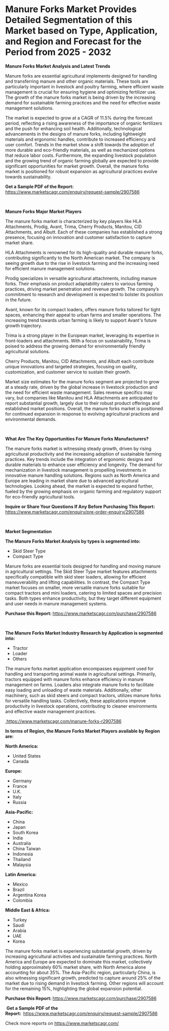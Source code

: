 <p><h1>Manure Forks Market Provides Detailed Segmentation of this Market based on Type, Application, and Region and Forecast for the Period from 2025 - 2032</h1></p><p><strong>Manure Forks Market Analysis and Latest Trends</strong></p>
<p><p>Manure forks are essential agricultural implements designed for handling and transferring manure and other organic materials. These tools are particularly important in livestock and poultry farming, where efficient waste management is crucial for ensuring hygiene and optimizing fertilizer use. The growth of the manure forks market is being driven by the increasing demand for sustainable farming practices and the need for effective waste management solutions. </p><p>The market is expected to grow at a CAGR of 11.5% during the forecast period, reflecting a rising awareness of the importance of organic fertilizers and the push for enhancing soil health. Additionally, technological advancements in the designs of manure forks, including lightweight materials and ergonomic handles, contribute to increased efficiency and user comfort. Trends in the market show a shift towards the adoption of more durable and eco-friendly materials, as well as mechanized options that reduce labor costs. Furthermore, the expanding livestock population and the growing trend of organic farming globally are expected to provide significant opportunities for market growth. Overall, the manure forks market is positioned for robust expansion as agricultural practices evolve towards sustainability.</p></p>
<p><strong>Get a Sample PDF of the Report:&nbsp;</strong> <a href="https://www.marketscagr.com/enquiry/request-sample/2907586?utm_campaign=2650&utm_medium=2&utm_source=Github&utm_content=ia&utm_term=12032025&utm_id=manure-forks">https://www.marketscagr.com/enquiry/request-sample/2907586</a></p>
<p>&nbsp;</p>
<p><strong>Manure Forks Major Market Players</strong></p>
<p><p>The manure forks market is characterized by key players like HLA Attachments, Prodig, Avant, Trima, Cherry Products, Manitou, CID Attachments, and Albutt. Each of these companies has established a strong presence, focusing on innovation and customer satisfaction to capture market share.</p><p>HLA Attachments is renowned for its high-quality and durable manure forks, contributing significantly to the North American market. The company is seeing growth due to the rise in livestock farming and the increasing need for efficient manure management solutions. </p><p>Prodig specializes in versatile agricultural attachments, including manure forks. Their emphasis on product adaptability caters to various farming practices, driving market penetration and revenue growth. The company’s commitment to research and development is expected to bolster its position in the future.</p><p>Avant, known for its compact loaders, offers manure forks tailored for tight spaces, enhancing their appeal to urban farms and smaller operations. The increasing trend towards urban farming is likely to support Avant's future growth trajectory.</p><p>Trima is a strong player in the European market, leveraging its expertise in front-loaders and attachments. With a focus on sustainability, Trima is poised to address the growing demand for environmentally friendly agricultural solutions.</p><p>Cherry Products, Manitou, CID Attachments, and Albutt each contribute unique innovations and targeted strategies, focusing on quality, customization, and customer service to sustain their growth.</p><p>Market size estimates for the manure forks segment are projected to grow at a steady rate, driven by the global increase in livestock production and the need for efficient waste management. Sales revenue specifics may vary, but companies like Manitou and HLA Attachments are anticipated to report substantial growth, largely due to their robust product offerings and established market positions. Overall, the manure forks market is positioned for continued expansion in response to evolving agricultural practices and environmental demands.</p></p>
<p>&nbsp;</p>
<p><strong>What Are The Key Opportunities For Manure Forks Manufacturers?</strong></p>
<p><p>The manure forks market is witnessing steady growth, driven by rising agricultural productivity and the increasing adoption of sustainable farming practices. Key trends include the integration of ergonomic designs and durable materials to enhance user efficiency and longevity. The demand for mechanization in livestock management is propelling investments in innovative manure handling solutions. Regions such as North America and Europe are leading in market share due to advanced agricultural technologies. Looking ahead, the market is expected to expand further, fueled by the growing emphasis on organic farming and regulatory support for eco-friendly agricultural tools.</p></p>
<p><strong>Inquire or Share Your Questions If Any Before Purchasing This Report:</strong> <a href="https://www.marketscagr.com/enquiry/pre-order-enquiry/2907586?utm_campaign=2650&utm_medium=2&utm_source=Github&utm_content=ia&utm_term=12032025&utm_id=manure-forks">https://www.marketscagr.com/enquiry/pre-order-enquiry/2907586</a></p>
<p>&nbsp;</p>
<p><strong>Market Segmentation</strong></p>
<p><strong>The Manure Forks Market Analysis by types is segmented into:</strong></p>
<p><ul><li>Skid Steer Type</li><li>Compact Type</li></ul></p>
<p><p>Manure forks are essential tools designed for handling and moving manure in agricultural settings. The Skid Steer Type market features attachments specifically compatible with skid steer loaders, allowing for efficient maneuverability and lifting capabilities. In contrast, the Compact Type market focuses on smaller, more versatile manure forks suitable for compact tractors and mini loaders, catering to limited spaces and precision tasks. Both types enhance productivity, but they target different equipment and user needs in manure management systems.</p></p>
<p><strong>Purchase this Report:&nbsp;</strong><a href="https://www.marketscagr.com/purchase/2907586?utm_campaign=2650&utm_medium=2&utm_source=Github&utm_content=ia&utm_term=12032025&utm_id=manure-forks">https://www.marketscagr.com/purchase/2907586</a></p>
<p>&nbsp;</p>
<p><strong>The Manure Forks Market Industry Research by Application is segmented into:</strong></p>
<p><ul><li>Tractor</li><li>Loader</li><li>Others</li></ul></p>
<p><p>The manure forks market application encompasses equipment used for handling and transporting animal waste in agricultural settings. Primarily, tractors equipped with manure forks enhance efficiency in manure management on farms. Loaders also integrate manure forks to facilitate easy loading and unloading of waste materials. Additionally, other machinery, such as skid steers and compact tractors, utilizes manure forks for versatile handling tasks. Collectively, these applications improve productivity in livestock operations, contributing to cleaner environments and effective waste management practices.</p></p>
<p><a href="https://www.marketscagr.com/manure-forks-r2907586?utm_campaign=2650&utm_medium=2&utm_source=Github&utm_content=ia&utm_term=12032025&utm_id=manure-forks">&nbsp;https://www.marketscagr.com/manure-forks-r2907586</a></p>
<p><strong>In terms of Region, the Manure Forks Market Players available by Region are:</strong></p>
<p>
    <p> <strong> North America: </strong>
        <ul>
            <li>United States</li>
            <li>Canada</li>
        </ul>
        </p> 
    <p> <strong> Europe: </strong>
        <ul>
            <li>Germany</li>
            <li>France</li>
            <li>U.K.</li>
            <li>Italy</li>
            <li>Russia</li>
        </ul>
        </p> 
    <p> <strong> Asia-Pacific: </strong>
        <ul>
            <li>China</li>
            <li>Japan</li>
            <li>South Korea</li>
            <li>India</li>
            <li>Australia</li>
            <li>China Taiwan</li>
            <li>Indonesia</li>
            <li>Thailand</li>
            <li>Malaysia</li>
        </ul>
        </p> 
    <p> <strong> Latin America: </strong>
        <ul>
            <li>Mexico</li>
            <li>Brazil</li>
            <li>Argentina Korea</li>
            <li>Colombia</li>
        </ul>
        </p> 
    <p> <strong> Middle East & Africa: </strong>
        <ul>
            <li>Turkey</li>
            <li>Saudi</li>
            <li>Arabia</li>
            <li>UAE</li>
            <li>Korea</li>
        </ul>
    </p>
    </p>
<p><p>The manure forks market is experiencing substantial growth, driven by increasing agricultural activities and sustainable farming practices. North America and Europe are expected to dominate this market, collectively holding approximately 60% market share, with North America alone accounting for about 35%. The Asia-Pacific region, particularly China, is also witnessing significant growth, predicted to capture around 25% of the market due to rising demand in livestock farming. Other regions will account for the remaining 15%, highlighting the global expansion potential.</p></p>
<p><strong>Purchase this Report: </strong><a href="https://www.marketscagr.com/purchase/2907586?utm_campaign=2650&utm_medium=2&utm_source=Github&utm_content=ia&utm_term=12032025&utm_id=manure-forks">https://www.marketscagr.com/purchase/2907586</a></p>
<p>&nbsp;<strong>Get a Sample PDF of the Report:&nbsp;&nbsp;</strong><a href="https://www.marketscagr.com/enquiry/request-sample/2907586?utm_campaign=2650&utm_medium=2&utm_source=Github&utm_content=ia&utm_term=12032025&utm_id=manure-forks">https://www.marketscagr.com/enquiry/request-sample/2907586</a></p>
<p><strong></strong></p>
<p>Check more reports on <a href="https://www.marketscagr.com/?utm_campaign=2650&utm_medium=2&utm_source=Github&utm_content=ia&utm_term=12032025&utm_id=manure-forks">https://www.marketscagr.com/</a></p>